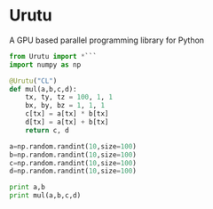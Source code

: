 Urutu
=====

A GPU based parallel programming library for Python

```python
from Urutu import *```
import numpy as np

@Urutu("CL")
def mul(a,b,c,d):
	tx, ty, tz = 100, 1, 1
	bx, by, bz = 1, 1, 1
	c[tx] = a[tx] * b[tx]
	d[tx] = a[tx] + b[tx]
	return c, d

a=np.random.randint(10,size=100)
b=np.random.randint(10,size=100)
c=np.random.randint(10,size=100)
d=np.random.randint(10,size=100)

print a,b
print mul(a,b,c,d)
```
